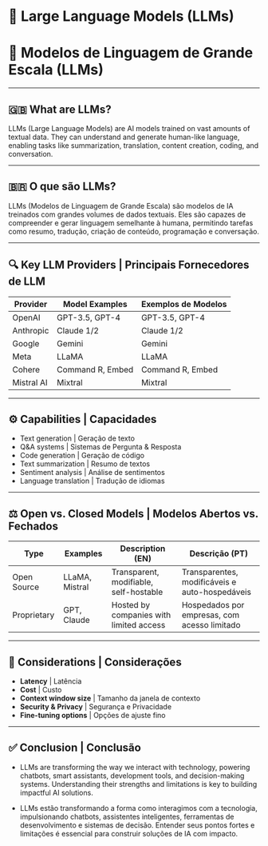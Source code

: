 # 🧠 Large Language Models (LLMs)  
# 🧠 Modelos de Linguagem de Grande Escala (LLMs)

---

## 🇬🇧 What are LLMs?

LLMs (Large Language Models) are AI models trained on vast amounts of textual data. They can understand and generate human-like language, enabling tasks like summarization, translation, content creation, coding, and conversation.

---

## 🇧🇷 O que são LLMs?

LLMs (Modelos de Linguagem de Grande Escala) são modelos de IA treinados com grandes volumes de dados textuais. Eles são capazes de compreender e gerar linguagem semelhante à humana, permitindo tarefas como resumo, tradução, criação de conteúdo, programação e conversação.

---

## 🔍 Key LLM Providers | Principais Fornecedores de LLM

| Provider        | Model Examples                  | Exemplos de Modelos               |
|----------------|----------------------------------|-----------------------------------|
| OpenAI          | GPT-3.5, GPT-4                  | GPT-3.5, GPT-4                    |
| Anthropic       | Claude 1/2                      | Claude 1/2                        |
| Google          | Gemini                          | Gemini                            |
| Meta            | LLaMA                           | LLaMA                             |
| Cohere          | Command R, Embed                | Command R, Embed                  |
| Mistral AI      | Mixtral                         | Mixtral                           |

---

## ⚙️ Capabilities | Capacidades

- Text generation | Geração de texto  
- Q&A systems | Sistemas de Pergunta & Resposta  
- Code generation | Geração de código  
- Text summarization | Resumo de textos  
- Sentiment analysis | Análise de sentimentos  
- Language translation | Tradução de idiomas  

---

## ⚖️ Open vs. Closed Models | Modelos Abertos vs. Fechados

| Type        | Examples          | Description (EN)                            | Descrição (PT)                              |
|-------------|-------------------|---------------------------------------------|---------------------------------------------|
| Open Source | LLaMA, Mistral    | Transparent, modifiable, self-hostable      | Transparentes, modificáveis e auto-hospedáveis |
| Proprietary | GPT, Claude       | Hosted by companies with limited access     | Hospedados por empresas, com acesso limitado |

---

## 🔐 Considerations | Considerações

- **Latency** | Latência  
- **Cost** | Custo  
- **Context window size** | Tamanho da janela de contexto  
- **Security & Privacy** | Segurança e Privacidade  
- **Fine-tuning options** | Opções de ajuste fino  

---

## ✅ Conclusion | Conclusão

* LLMs are transforming the way we interact with technology, powering chatbots, smart assistants, development tools, and decision-making systems. Understanding their strengths and limitations is key to building impactful AI solutions.

* LLMs estão transformando a forma como interagimos com a tecnologia, impulsionando chatbots, assistentes inteligentes, ferramentas de desenvolvimento e sistemas de decisão. Entender seus pontos fortes e limitações é essencial para construir soluções de IA com impacto.
